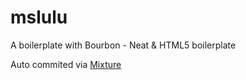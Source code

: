 # mslulu

A boilerplate with Bourbon - Neat & HTML5 boilerplate

Auto commited via [Mixture](http://mixture.io)